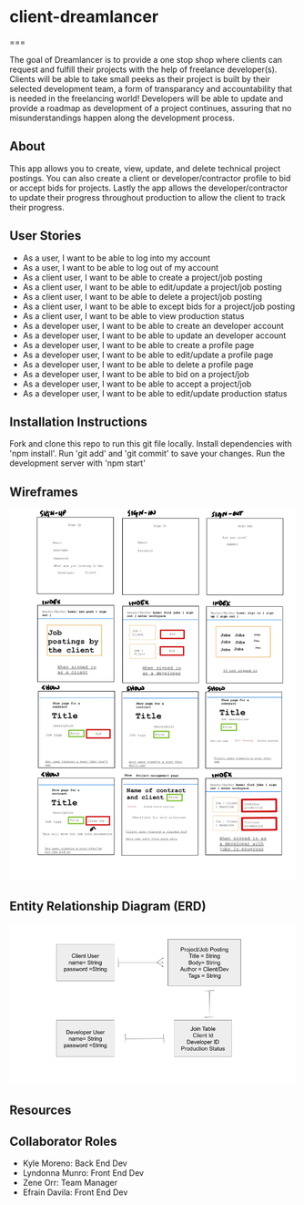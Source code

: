 # client-dreamlancer
===

The goal of Dreamlancer is to provide a one stop shop where clients can request and fulfill their projects with the help of freelance developer(s). Clients will be able to take small peeks as their project is built by their selected development team, a form of transparancy and accountability that is needed in the freelancing world! Developers will be able to update and provide a roadmap as development of a project continues, assuring that no misunderstandings happen along the development process.

## About
This app allows you to create, view, update, and delete technical project postings. You can also create a client or developer/contractor profile to bid or accept bids for projects. Lastly the app allows the developer/contractor to update their progress throughout production to allow the client to track their progress.

## User Stories
* As a user, I want to be able to log into my account
* As a user, I want to be able to log out of my account
* As a client user, I want to be able to create a project/job posting
* As a client user, I want to be able to edit/update a project/job posting
* As a client user, I want to be able to delete a project/job posting
* As a client user, I want to be able to except bids for a project/job posting
* As a client user, I want to be able to view production status
* As a developer user, I want to be able to create an developer account
* As a developer user, I want to be able to update an developer account
* As a developer user, I want to be able to create a profile page
* As a developer user, I want to be able to edit/update a profile page
* As a developer user, I want to be able to delete a profile page
* As a developer user, I want to be able to bid on a project/job
* As a developer user, I want to be able to accept a project/job
* As a developer user, I want to be able to edit/update production status

## Installation Instructions
Fork and clone this repo to run this git file locally. 
Install dependencies with 'npm install'.
Run 'git add' and 'git commit' to save your changes.
Run the development server with 'npm start'

## Wireframes
![](Planning_Docs/wireframes-capstone-10.jpg)

## Entity Relationship Diagram (ERD)
![](Planning_Docs/dreamlancer_ERD.png)

## Resources

## Collaborator Roles
- Kyle Moreno: Back End Dev
- Lyndonna Munro: Front End Dev
- Zene Orr: Team Manager
- Efrain Davila: Front End Dev


